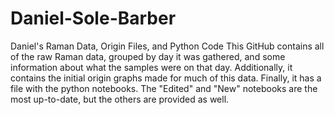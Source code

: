 # Daniel-Sole-Barber
Daniel's Raman Data, Origin Files, and Python Code
This GitHub contains all of the raw Raman data, grouped by day it was gathered, and some information about what the samples were on that day. Additionally, it contains the initial origin graphs made for much of this data. Finally, it has a file with the python notebooks. The "Edited" and "New" notebooks are the most up-to-date, but the others are provided as well. 
